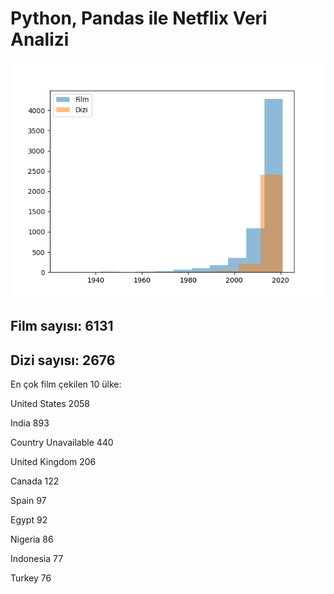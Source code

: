 # Python, Pandas ile Netflix Veri Analizi

![Grafik](assets/netflix.png)


## Film sayısı: 6131

## Dizi sayısı: 2676

En çok film çekilen 10 ülke:

United States          2058

India                   893

Country Unavailable     440

United Kingdom          206

Canada                  122

Spain                    97

Egypt                    92

Nigeria                  86

Indonesia                77

Turkey                   76

